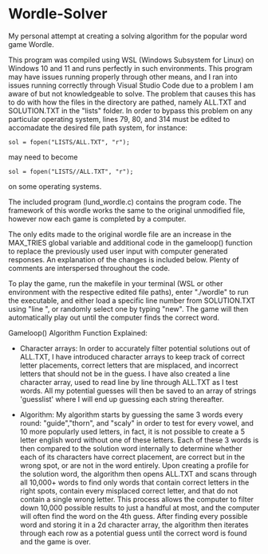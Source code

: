 # Wordle-Solver


My personal attempt at creating a solving algorithm for the popular word game Wordle.


This program was compiled using WSL (Windows Subsystem for Linux) on Windows 10 and 11 and runs perfectly in such environments.
This program may have issues running properly through other means, and I ran into issues running correctly through Visual Studio Code due to a problem I am aware of but not knowledgeable to solve.
The problem that causes this has to do with how the files in the directory are pathed, namely ALL.TXT and SOLUTION.TXT in the "lists" folder. In order to bypass this problem on any particular operating system, lines 79, 80, and 314 must be edited to accomadate the desired file path system, for instance:


```sol = fopen("LISTS/ALL.TXT", "r");```


may need to become


```sol = fopen("LISTS//ALL.TXT", "r");```


on some operating systems.


The included program (lund_wordle.c) contains the program code.
The framework of this wordle works the same to the original unmodified file, however now each game is completed by a computer.

The only edits made to the original wordle file are an increase in the
MAX_TRIES global variable and additional code in the gameloop() function
to replace the previously used user input with computer generated responses.
An explanation of the changes is included below. Plenty of comments are
interspersed throughout the code.

To play the game, run the makefile in your terminal (WSL or other environment with the respective edited file paths), enter "./wordle" to run the executable, and either load a specific line number
from SOLUTION.TXT using "line <number here>", or randomly select one by typing "new".
The game will then automatically play out until the computer finds the correct word.


Gameloop() Algorithm Function Explained:

- Character arrays:
In order to accurately filter potential solutions out of ALL.TXT, I have introduced character
arrays to keep track of correct letter placements, correct letters that are misplaced, and
incorrect letters that should not be in the guess. I have also created a line character array,
used to read line by line through ALL.TXT as I test words. All my potential guesses will then
be saved to an array of strings 'guesslist' where I will end up guessing each string thereafter.

- Algorithm:
My algorithm starts by guessing the same 3 words every round: "guide","thorn", and "scaly" in
order to test for every vowel, and 10 more popularly used letters, in fact, it is not possible to 
create a 5 letter english word without one of these letters. Each of these 3 words is then
compared to the solution word internally to determine whether each of its characters have
correct placement, are correct but in the wrong spot, or are not in the word entirely.
Upon creating a profile for the solution word, the algorithm then opens ALL.TXT and scans
through all 10,000+ words to find only words that contain correct letters in the right spots,
contain every misplaced correct letter, and that do not contain a single wrong letter. This process
allows the computer to filter down 10,000 possible results to just a handful at most, and the computer
will often find the word on the 4th guess. After finding every possible word and storing it in a
2d character array, the algorithm then iterates through each row as a potential guess until the
correct word is found and the game is over.

